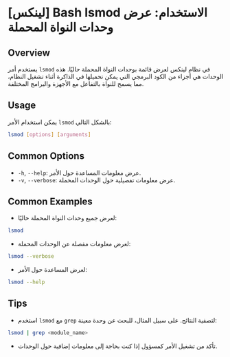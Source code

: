 # [لينكس] Bash lsmod الاستخدام: عرض وحدات النواة المحملة

## Overview
يستخدم أمر `lsmod` في نظام لينكس لعرض قائمة بوحدات النواة المحملة حاليًا. هذه الوحدات هي أجزاء من الكود البرمجي التي يمكن تحميلها في الذاكرة أثناء تشغيل النظام، مما يسمح للنواة بالتفاعل مع الأجهزة والبرامج المختلفة.

## Usage
يمكن استخدام الأمر `lsmod` بالشكل التالي:

```bash
lsmod [options] [arguments]
```

## Common Options
- `-h`, `--help`: عرض معلومات المساعدة حول الأمر.
- `-v`, `--verbose`: عرض معلومات تفصيلية حول الوحدات المحملة.

## Common Examples
- لعرض جميع وحدات النواة المحملة حاليًا:
```bash
lsmod
```

- لعرض معلومات مفصلة عن الوحدات المحملة:
```bash
lsmod --verbose
```

- لعرض المساعدة حول الأمر:
```bash
lsmod --help
```

## Tips
- استخدم `lsmod` مع `grep` لتصفية النتائج. على سبيل المثال، للبحث عن وحدة معينة:
```bash
lsmod | grep <module_name>
```
- تأكد من تشغيل الأمر كمسؤول إذا كنت بحاجة إلى معلومات إضافية حول الوحدات.